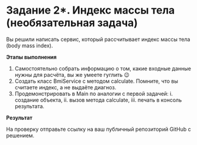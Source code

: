 # Задание 2*. Индекс массы тела (необязательная задача)
Вы решили написать сервис, который рассчитывает индекс массы тела (body mass index).

**Этапы выполнения**

1. Самостоятельно собрать информацию о том, какие входные данные нужны для расчёта, вы же умеете гуглить 😉
2. Создать класс BmiService с методом calculate. Помните, что вы считаете индекс, а не выдаёте диагноз.
3. Продемонстрировать в Main по аналогии с первой задачей:
i. создание объекта,
ii. вызов метода calculate,
iii. печать в консоль результата.

**Результат**

На проверку отправьте ссылку на ваш публичный репозиторий GitHub с решением.